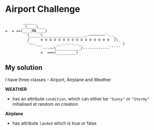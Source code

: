 Airport Challenge
=================

```
        ______
        _\____\___
=  = ==(____MA____)
          \_____\___________________,-~~~~~~~`-.._
          /     o o o o o o o o o o o o o o o o  |\_
          `~-.__       __..----..__                  )
                `---~~\___________/------------`````
                =  ===(_________)

```

My solution
---------

I have three classes - Airport, Airplane and Weather

**WEATHER**
  * has an attribute ```condition```, which can either be ```"Sunny"``` or ```"Stormy"``` initialised at random on creation

  **Airplane**
  * has attribute ```landed``` which is true or false
